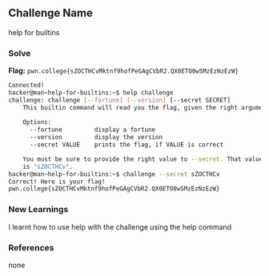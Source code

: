 ## Challenge Name
help for builtins

### Solve
**Flag:** `pwn.college{sZOCTHCvMktnf9hofPeGAgCVbR2.QX0ETO0wSMzEzNzEzW}`

```bash
Connected!
hacker@man~help-for-builtins:~$ help challenge
challenge: challenge [--fortune] [--version] [--secret SECRET]
    This builtin command will read you the flag, given the right arguments!
    
    Options:
      --fortune         display a fortune
      --version         display the version
      --secret VALUE    prints the flag, if VALUE is correct

    You must be sure to provide the right value to --secret. That value
    is "sZOCTHCv".
hacker@man~help-for-builtins:~$ challenge --secret sZOCTHCv
Correct! Here is your flag!
pwn.college{sZOCTHCvMktnf9hofPeGAgCVbR2.QX0ETO0wSMzEzNzEzW}
```

### New Learnings
I learnt how to use help with the challenge using the help command

### References 
none

